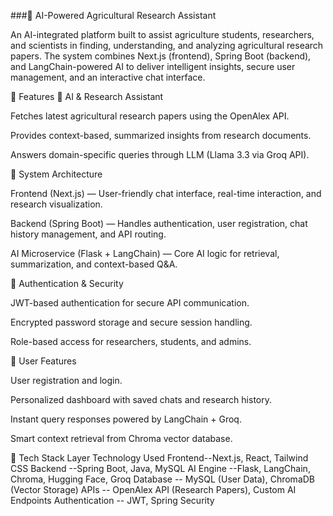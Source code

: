 ###🌾 AI-Powered Agricultural Research Assistant

An AI-integrated platform built to assist agriculture students, researchers, and scientists in finding, understanding, and analyzing agricultural research papers.
The system combines Next.js (frontend), Spring Boot (backend), and LangChain-powered AI to deliver intelligent insights, secure user management, and an interactive chat interface.

🚀 Features
🧠 AI & Research Assistant

Fetches latest agricultural research papers using the OpenAlex API.

Provides context-based, summarized insights from research documents.

Answers domain-specific queries through LLM (Llama 3.3 via Groq API).

🧩 System Architecture

Frontend (Next.js) — User-friendly chat interface, real-time interaction, and research visualization.

Backend (Spring Boot) — Handles authentication, user registration, chat history management, and API routing.

AI Microservice (Flask + LangChain) — Core AI logic for retrieval, summarization, and context-based Q&A.

🔐 Authentication & Security

JWT-based authentication for secure API communication.

Encrypted password storage and secure session handling.

Role-based access for researchers, students, and admins.

💬 User Features

User registration and login.

Personalized dashboard with saved chats and research history.

Instant query responses powered by LangChain + Groq.

Smart context retrieval from Chroma vector database.

🧰 Tech Stack
Layer	Technology Used
Frontend--Next.js, React, Tailwind CSS
Backend	--Spring Boot, Java, MySQL
AI Engine	--Flask, LangChain, Chroma, Hugging Face, Groq
Database --	MySQL (User Data), ChromaDB (Vector Storage)
APIs	-- OpenAlex API (Research Papers), Custom AI Endpoints
Authentication --	JWT, Spring Security


